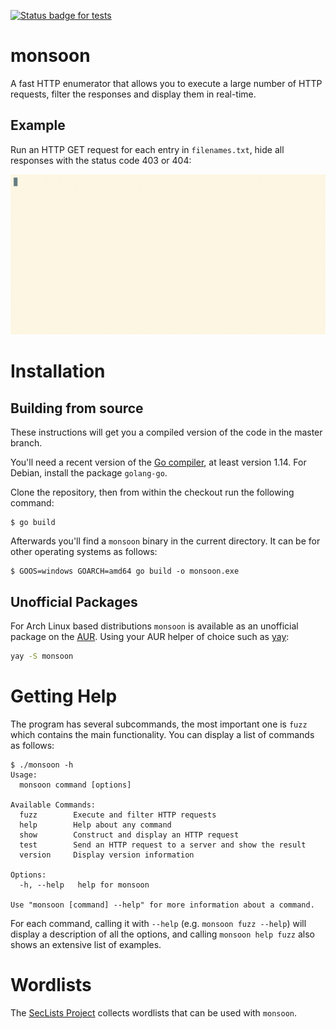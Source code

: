 [![Status badge for tests](https://github.com/happal/monsoon/workflows/Build%20and%20tests/badge.svg)](https://github.com/happal/monsoon/actions?query=workflow%3A%22Build+and+tests%22)

# monsoon

A fast HTTP enumerator that allows you to execute a large number of HTTP
requests, filter the responses and display them in real-time.

## Example

Run an HTTP GET request for each entry in `filenames.txt`, hide all responses with the status code 403 or 404:

![basic demo](demos/demo1.gif)

# Installation

## Building from source

These instructions will get you a compiled version of the code in the master branch.

You'll need a recent version of the [Go compiler](https://golang.org/dl), at
least version 1.14. For Debian, install the package `golang-go`.

Clone the repository, then from within the checkout run the following command:

```
$ go build
```

Afterwards you'll find a `monsoon` binary in the current directory. It can be
for other operating systems as follows:

```
$ GOOS=windows GOARCH=amd64 go build -o monsoon.exe
```

## Unofficial Packages

For Arch Linux based distributions `monsoon` is available as an unofficial
package on the [AUR](https://aur.archlinux.org/packages/monsoon). Using your
AUR helper of choice such as [yay](https://github.com/Jguer/yay):

```bash
yay -S monsoon
```

# Getting Help

The program has several subcommands, the most important one is `fuzz` which
contains the main functionality. You can display a list of commands as follows:

```
$ ./monsoon -h
Usage:
  monsoon command [options]

Available Commands:
  fuzz        Execute and filter HTTP requests
  help        Help about any command
  show        Construct and display an HTTP request
  test        Send an HTTP request to a server and show the result
  version     Display version information

Options:
  -h, --help   help for monsoon

Use "monsoon [command] --help" for more information about a command.
```

For each command, calling it with `--help` (e.g. `monsoon fuzz --help`) will
display a description of all the options, and calling `monsoon help fuzz`
also shows an extensive list of examples.

# Wordlists

The [SecLists Project](https://github.com/danielmiessler/SecLists) collects
wordlists that can be used with `monsoon`.

